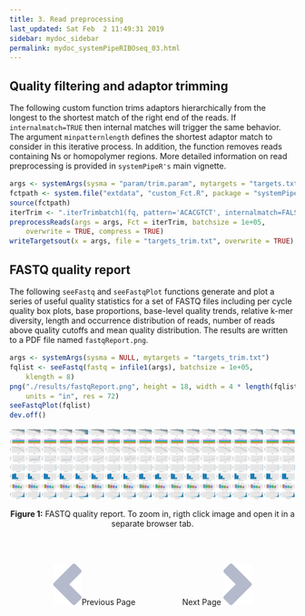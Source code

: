 ```yaml
---
title: 3. Read preprocessing
last_updated: Sat Feb  2 11:49:31 2019
sidebar: mydoc_sidebar
permalink: mydoc_systemPipeRIBOseq_03.html
---
```


## Quality filtering and adaptor trimming

The following custom function trims adaptors hierarchically from the longest to
the shortest match of the right end of the reads. If `internalmatch=TRUE` then internal matches will trigger the same behavior.  The argument `minpatternlength` defines the shortest adaptor match to consider in this iterative process. In addition, the function
removes reads containing Ns or homopolymer regions. More detailed information
on read preprocessing is provided in `systemPipeR's` main vignette.


```r
args <- systemArgs(sysma = "param/trim.param", mytargets = "targets.txt")
fctpath <- system.file("extdata", "custom_Fct.R", package = "systemPipeR")
source(fctpath)
iterTrim <- ".iterTrimbatch1(fq, pattern='ACACGTCT', internalmatch=FALSE, minpatternlength=6, Nnumber=1, polyhomo=50, minreadlength=16, maxreadlength=101)"
preprocessReads(args = args, Fct = iterTrim, batchsize = 1e+05, 
    overwrite = TRUE, compress = TRUE)
writeTargetsout(x = args, file = "targets_trim.txt", overwrite = TRUE)
```

## FASTQ quality report

The following `seeFastq` and `seeFastqPlot` functions generate and plot a series of
useful quality statistics for a set of FASTQ files including per cycle quality
box plots, base proportions, base-level quality trends, relative k-mer
diversity, length and occurrence distribution of reads, number of reads above
quality cutoffs and mean quality distribution. The results are written to a PDF file named `fastqReport.png`.


```r
args <- systemArgs(sysma = NULL, mytargets = "targets_trim.txt")
fqlist <- seeFastq(fastq = infile1(args), batchsize = 1e+05, 
    klength = 8)
png("./results/fastqReport.png", height = 18, width = 4 * length(fqlist), 
    units = "in", res = 72)
seeFastqPlot(fqlist)
dev.off()
```

![](./pages/mydoc/systemPipeRIBOseq_files/fastqReport.png)
<div align="center"><b>Figure 1:</b> FASTQ quality report. To zoom in, rigth click image and open it in a separate browser tab. </div>

<br><br><center><a href="mydoc_systemPipeRIBOseq_02.html"><img src="images/left_arrow.png" alt="Previous page."></a>Previous Page &nbsp; &nbsp; &nbsp; &nbsp; &nbsp; &nbsp; &nbsp; &nbsp; &nbsp; &nbsp; Next Page
<a href="mydoc_systemPipeRIBOseq_04.html"><img src="images/right_arrow.png" alt="Next page."></a></center>
